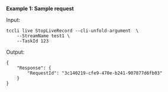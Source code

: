 **Example 1: Sample request**



Input: 

```
tccli live StopLiveRecord --cli-unfold-argument  \
    --StreamName test1 \
    --TaskId 123
```

Output: 
```
{
    "Response": {
        "RequestId": "3c140219-cfe9-470e-b241-907877d6fb03"
    }
}
```

